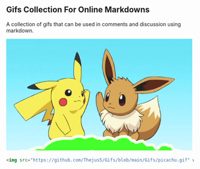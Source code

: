## Gifs Collection For Online Markdowns
A collection of gifs that can be used in comments and discussion using markdown.


![Picachu Gif](https://github.com/Thejus5/Gifs/blob/main/Gifs/picachu.gif)

```html
<img src="https://github.com/Thejus5/Gifs/blob/main/Gifs/picachu.gif" width="40" height="40" />
```

